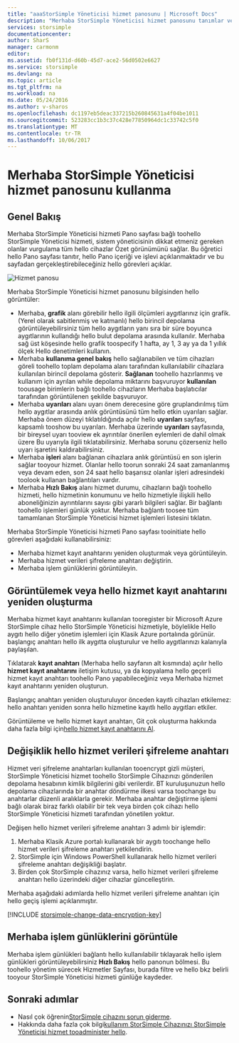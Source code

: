 ```yaml
---
title: "aaaStorSimple Yöneticisi hizmet panosunu | Microsoft Docs"
description: "Merhaba StorSimple Yöneticisi hizmet panosunu tanımlar ve açıklar nasıl toouse, StorSimple çözümünüzün toomonitor hello durumu."
services: storsimple
documentationcenter: 
author: SharS
manager: carmonm
editor: 
ms.assetid: fb0f131d-d60b-45d7-ace2-56d0502e6627
ms.service: storsimple
ms.devlang: na
ms.topic: article
ms.tgt_pltfrm: na
ms.workload: na
ms.date: 05/24/2016
ms.author: v-sharos
ms.openlocfilehash: dc1197eb5deac337215b260845631a4f04be1011
ms.sourcegitcommit: 523283cc1b3c37c428e77850964dc1c33742c5f0
ms.translationtype: MT
ms.contentlocale: tr-TR
ms.lasthandoff: 10/06/2017
---
```

# <a name="use-hello-storsimple-manager-service-dashboard"></a>Merhaba StorSimple Yöneticisi hizmet panosunu kullanma
## <a name="overview"></a>Genel Bakış
Merhaba StorSimple Yöneticisi hizmeti Pano sayfası bağlı toohello StorSimple Yöneticisi hizmeti, sistem yöneticisinin dikkat etmeniz gereken olanlar vurgulama tüm hello cihazlar Özet görünümünü sağlar. Bu öğretici hello Pano sayfası tanıtır, hello Pano içeriği ve işlevi açıklanmaktadır ve bu sayfadan gerçekleştirebileceğiniz hello görevleri açıklar.

![Hizmet panosu](./media/storsimple-service-dashboard/HCS_ServiceDashboard.png)

Merhaba StorSimple Yöneticisi hizmet panosunu bilgisinden hello görüntüler:

* Merhaba, **grafik** alanı görebilir hello ilgili ölçümleri aygıtlarınız için grafik. (Yerel olarak sabitlenmiş ve katmanlı) hello birincil depolama görüntüleyebilirsiniz tüm hello aygıtların yanı sıra bir süre boyunca aygıtlarının kullandığı hello bulut depolama arasında kullanılır. Merhaba sağ üst köşesinde hello grafik toospecify 1 hafta, ay 1, 3 ay ya da 1 yıllık ölçek Hello denetimleri kullanın.
* Merhaba **kullanıma genel bakış** hello sağlanabilen ve tüm cihazları göreli toohello toplam depolama alanı tarafından kullanılabilir cihazlara kullanılan birincil depolama gösterir. **Sağlanan** toohello hazırlanmış ve kullanım için ayrılan while depolama miktarını başvuruyor **kullanılan** toousage birimlerin bağlı toohello cihazların Merhaba başlatıcılar tarafından görüntülenen şekilde başvuruyor.
* Merhaba **uyarıları** alanı uyarı önem derecesine göre gruplandırılmış tüm hello aygıtlar arasında anlık görüntüsünü tüm hello etkin uyarıları sağlar. Merhaba önem düzeyi tıklatıldığında açılır hello **uyarıları** sayfası, kapsamlı tooshow bu uyarıları. Merhaba üzerinde **uyarıları** sayfasında, bir bireysel uyarı tooview ek ayrıntılar önerilen eylemleri de dahil olmak üzere Bu uyarıyla ilgili tıklatabilirsiniz. Merhaba sorunu çözerseniz hello uyarı işaretini kaldırabilirsiniz.
* Merhaba **işleri** alanı bağlanan cihazlara anlık görüntüsü en son işlerin sağlar tooyour hizmet. Olanlar hello toorun sonraki 24 saat zamanlanmış veya devam eden, son 24 saat hello başarısız olanlar işleri adresindeki toolook kullanan bağlantıları vardır.
* Merhaba **Hızlı Bakış** alanı hizmet durumu, cihazların bağlı toohello hizmeti, hello hizmetinin konumunu ve hello hizmetiyle ilişkili hello aboneliğinizin ayrıntılarını sayısı gibi yararlı bilgileri sağlar. Bir bağlantı toohello işlemleri günlük yoktur. Merhaba bağlantı toosee tüm tamamlanan StorSimple Yöneticisi hizmet işlemleri listesini tıklatın.

Merhaba StorSimple Yöneticisi hizmeti Pano sayfası tooinitiate hello görevleri aşağıdaki kullanabilirsiniz:

* Merhaba hizmet kayıt anahtarını yeniden oluşturmak veya görüntüleyin.
* Merhaba hizmet verileri şifreleme anahtarı değiştirin.
* Merhaba işlem günlüklerini görüntüleyin.

## <a name="view-or-regenerate-hello-service-registration-key"></a>Görüntülemek veya hello hizmet kayıt anahtarını yeniden oluşturma
Merhaba hizmet kayıt anahtarını kullanılan tooregister bir Microsoft Azure StorSimple cihaz hello StorSimple Yöneticisi hizmetiyle, böylelikle Hello aygıtı hello diğer yönetim işlemleri için Klasik Azure portalında görünür. başlangıç anahtarı hello ilk aygıtta oluşturulur ve hello aygıtlarınızı kalanıyla paylaşılan.

Tıklatarak **kayıt anahtarı** (Merhaba hello sayfanın alt kısmında) açılır hello **hizmet kayıt anahtarını** iletişim kutusu, ya da kopyalama hello geçerli hizmet kayıt anahtarı toohello Pano yapabileceğiniz veya Merhaba hizmet kayıt anahtarını yeniden oluşturun.

Başlangıç anahtarı yeniden oluşturuluyor önceden kayıtlı cihazları etkilemez: hello anahtarı yeniden sonra hello hizmetine kayıtlı hello aygıtları etkiler.

Görüntüleme ve hello hizmet kayıt anahtarı, Git çok oluşturma hakkında daha fazla bilgi için[hello hizmet kayıt anahtarını Al](storsimple-manage-service.md#get-the-service-registration-key).

## <a name="change-hello-service-data-encryption-key"></a>Değişiklik hello hizmet verileri şifreleme anahtarı
Hizmet veri şifreleme anahtarları kullanılan tooencrypt gizli müşteri, StorSimple Yöneticisi hizmet toohello StorSimple Cihazınızı gönderilen depolama hesabının kimlik bilgilerini gibi verilerdir. BT kuruluşunuzun hello depolama cihazlarında bir anahtar döndürme ilkesi varsa toochange bu anahtarlar düzenli aralıklarla gerekir. Merhaba anahtar değiştirme işlemi bağlı olarak biraz farklı olabilir bir tek veya birden çok cihazı hello StorSimple Yöneticisi hizmeti tarafından yönetilen yoktur.

Değişen hello hizmet verileri şifreleme anahtarı 3 adımlı bir işlemdir:

1. Merhaba Klasik Azure portalı kullanarak bir aygıtı toochange hello hizmet verileri şifreleme anahtarı yetkilendirin.
2. StorSimple için Windows PowerShell kullanarak hello hizmet verileri şifreleme anahtarı değişikliği başlatır.
3. Birden çok StorSimple cihazınız varsa, hello hizmet verileri şifreleme anahtarı hello üzerindeki diğer cihazlar güncelleştirin.

Merhaba aşağıdaki adımlarda hello hizmet verileri şifreleme anahtarı için hello geçiş işlemi açıklanmıştır.

[!INCLUDE [storsimple-change-data-encryption-key](../../includes/storsimple-change-data-encryption-key.md)]

## <a name="view-hello-operations-logs"></a>Merhaba işlem günlüklerini görüntüle
Merhaba işlem günlükleri bağlantı hello kullanılabilir tıklayarak hello işlem günlükleri görüntüleyebilirsiniz **Hızlı Bakış** hello panonun bölmesi. Bu toohello yönetim sürecek Hizmetler Sayfası, burada filtre ve hello bkz belirli tooyour StorSimple Yöneticisi hizmeti günlüğe kaydeder.

## <a name="next-steps"></a>Sonraki adımlar
* Nasıl çok öğrenin[StorSimple cihazını sorun giderme](storsimple-troubleshoot-operational-device.md).
* Hakkında daha fazla çok bilgi[kullanım StorSimple Cihazınızı StorSimple Yöneticisi hizmet tooadminister hello](storsimple-manager-service-administration.md).

